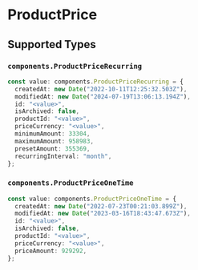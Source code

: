 # ProductPrice


## Supported Types

### `components.ProductPriceRecurring`

```typescript
const value: components.ProductPriceRecurring = {
  createdAt: new Date("2022-10-11T12:25:32.503Z"),
  modifiedAt: new Date("2024-07-19T13:06:13.194Z"),
  id: "<value>",
  isArchived: false,
  productId: "<value>",
  priceCurrency: "<value>",
  minimumAmount: 33304,
  maximumAmount: 958983,
  presetAmount: 355369,
  recurringInterval: "month",
};
```

### `components.ProductPriceOneTime`

```typescript
const value: components.ProductPriceOneTime = {
  createdAt: new Date("2022-07-23T00:21:03.899Z"),
  modifiedAt: new Date("2023-03-16T18:43:47.673Z"),
  id: "<value>",
  isArchived: false,
  productId: "<value>",
  priceCurrency: "<value>",
  priceAmount: 929292,
};
```

